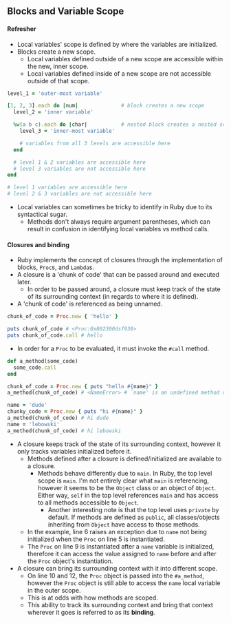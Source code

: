 ## Blocks and Variable Scope

#### Refresher

- Local variables' scope is defined by where the variables are initialized.
- Blocks create a new scope.
  - Local variables defined outside of a new scope are accessible within the new, inner scope.
  - Local variables defined inside of a new scope are not accessible outside of that scope.

```ruby
level_1 = 'outer-most variable'

[1, 2, 3].each do |num|              # block creates a new scope
  level_2 = 'inner variable'

  %w(a b c).each do |char|           # nested block creates a nested scope
    level_3 = 'inner-most variable'

    # variables from all 3 levels are accessible here
  end

  # level 1 & 2 variables are accessible here
  # level 3 variables are not accessible here
end

# level 1 variables are accessible here
# level 2 & 3 variables are not accessible here
```

- Local variables can sometimes be tricky to identify in Ruby due to its syntactical sugar.
  - Methods don't always require argument parentheses, which can result in confusion in identifying local variables vs method calls.

#### Closures and binding

- Ruby implements the concept of closures through the implementation of blocks, `Proc`s, and `Lambda`s.
- A closure is a 'chunk of code' that can be passed around and executed later.
  - In order to be passed around, a closure must keep track of the state of its surrounding context (in regards to where it is defined).
- A 'chunk of code' is referenced as being unnamed.

```ruby
chunk_of_code = Proc.new { 'hello' }

puts chunk_of_code # <Proc:0x002300dsf930>
puts chunk_of_code.call # hello
```

- In order for a `Proc` to be evaluated, it must invoke the `#call` method.

```ruby
def a_method(some_code)
  some_code.call
end

chunk_of_code = Proc.new { puts "hello #{name}" }
a_method(chunk_of_code) # <NameError> # `name' is an undefined method or variable

name = 'dude'
chunky_code = Proc.new { puts "hi #{name}" }
a_method(chunk_of_code) # hi dude
name = 'lebowski'
a_method(chunk_of_code) # hi lebowski
```

- A closure keeps track of the state of its surrounding context, however it only tracks variables initialized before it.
  - Methods defined after a closure is defined/initialized are available to a closure.
    - Methods behave differently due to `main`.  In Ruby, the top level scope is `main`.  I'm not entirely clear what `main` is referencing, however it seems to be the `Object` class or an object of `Object`.  Either way, `self` in the top level references `main` and has access to all methods accessible to `Object`.
      - Another interesting note is that the top level uses `private` by default.  If methods are defined as `public`, all classes/objects inheriting from `Object` have access to those methods.
  - In the example, line 6 raises an exception due to `name` not being initialized when the `Proc` on line 5 is instantiated.
  - The `Proc` on line 9 is instantiated after a `name` variable is initialized, therefore it can access the value assigned to `name` before and after the `Proc` object's instantiation.
- A closure can bring its surrounding context with it into different scope.
  - On line 10 and 12, the `Proc` object is passed into the `#a_method`, however the `Proc` object is still able to access the `name` local variable in the outer scope.
  - This is at odds with how methods are scoped.
  - This ability to track its surrounding context and bring that context wherever it goes is referred to as its **binding**.
